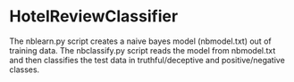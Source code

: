 # HotelReviewClassifier

The nblearn.py script creates a naive bayes model (nbmodel.txt) out of training data.
The nbclassify.py script reads the model from nbmodel.txt and then classifies the test data in truthful/deceptive and positive/negative classes.
